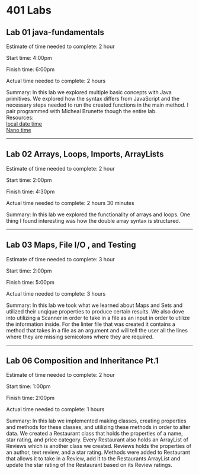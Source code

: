 # 401 Labs

## Lab 01 java-fundamentals


Estimate of time needed to complete: 2 hour

Start time: 4:00pm

Finish time: 6:00pm

Actual time needed to complete: 2 hours

Summary: In this lab we explored multiple basic concepts with Java primitives. We explored how the syntax differs from JavaScript and the necessary steps needed to run the created functions in the main method. I pair programmed with Micheal Brunette though the entire lab.  
Resources:  
[local date time](https://howtodoinjava.com/java/date-time/execution-elapsed-time/#2-systemnanotime)  
[Nano time](https://mkyong.com/java8/java-8-how-to-format-localdatetime/)

---

## Lab 02 Arrays, Loops, Imports, ArrayLists

Estimate of time needed to complete: 2 hour

Start time: 2:00pm

Finish time: 4:30pm

Actual time needed to complete: 2 hours 30 minutes

Summary: In this lab we explored the functionality of arrays and loops. One thing I found interesting was how the double array syntax is structured. 

---

## Lab 03 Maps, File I/O , and Testing

Estimate of time needed to complete: 3 hour

Start time: 2:00pm

Finish time: 5:00pm

Actual time needed to complete: 3 hours

Summary: In this lab we took what we learned about Maps and Sets and utilized their unqique properties to produce certain results. We also dove into utilizing a Scanner in order to take in a file as an input in order to utilize the information inside. For the linter file that was created it contains a method that takes in a file as an argument and will tell the user all the lines where they are missing semicolons where they are required.

---

## Lab 06 Composition and Inheritance Pt.1

Estimate of time needed to complete: 2 hour

Start time: 1:00pm

Finish time: 2:00pm

Actual time needed to complete: 1 hours

Summary: In this lab we implemented making classes, creating properties and methods for these classes, and utilizing these methods in order to alter data. We created a Restaurant class that holds the properties of a name, star rating, and price category. Every Restaurant also holds an ArrayList of Reviews which is another class we created. Reviews holds the properties of an author, text review, and a star rating. Methods were added to Restaurant that allows it to take in a Review, add it to the Restaurants ArrayList and update the star rating of the Restaurant based on its Review ratings.